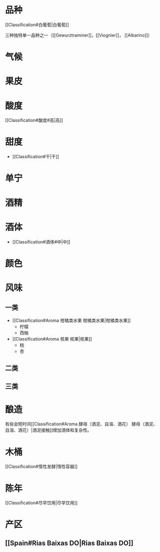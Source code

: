 # 品种

[[Classification#白葡萄|白葡萄]]

三种独特单一品种之一（[[Gewurztraminer]]，[[Viognier]]， [[Albarino]]）

# 气候



# 果皮



# 酸度

[[Classification#酸度#高|高]]

# 甜度

- [[Classification#干|干]]

# 单宁



# 酒精



# 酒体

- [[Classification#酒体#中|中]]

# 颜色



# 风味

## 一类

- [[Classification#Aroma 柑橘类水果 柑橘类水果|柑橘类水果]]
	- 柠檬
	- 西柚
- [[Classification#Aroma 核果 核果|核果]]
	- 桃
	- 杏

## 二类



## 三类



# 酿造

有些会短时间[[Classification#Aroma 酵母（酒泥、自溶、酒花） 酵母（酒泥、自溶、酒花）|酒泥接触]]增加酒体和复杂性。

# 木桶

[[Classification#惰性发酵|惰性容器]]

# 陈年

[[Classification#尽早饮用|尽早饮用]]

# 产区

## [[Spain#Rias Baixas DO|Rias Baixas DO]]


